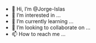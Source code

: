 - 👋 Hi, I’m @Jorge-Islas
- 👀 I’m interested in ...
- 🌱 I’m currently learning ...
- 💞️ I’m looking to collaborate on ...
- 📫 How to reach me ...

<!---
Jorge-Islas/Jorge-Islas is a ✨ special ✨ repository because its `README.md` (this file) appears on your GitHub profile.
You can click the Preview link to take a look at your changes.
--->
